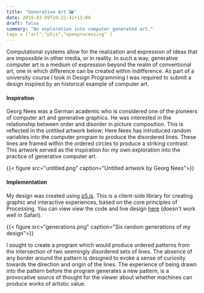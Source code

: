 ```yaml
---
title: "Generative Art 🖼"
date: 2019-03-09T19:22:42+11:00
draft: false
summary: "An exploration into computer generated art."
tags = ["art","p5js","openprocessing" ] 
---
```


Computational systems allow for the realization and expression of ideas that are impossible in other media, or in reality. In such a way, generative computer art is a medium of expression beyond the realm of conventional art, one in which difference can be created within indifference. As part of a university course I took in Design Programming I was required to submit a design inspired by an historical example of computer art.


#### Inspiration
Georg Nees was a German academic who is considered one of the pioneers of computer art and generative graphics. He was interested in the relationship between order and disorder in picture composition. This is reflected in the untitled artwork below; Here Nees has introduced random variables into the computer program to produce the disordered lines. These lines are framed within the ordered circles to produce a striking contrast. This artwork served as the inspiration for my own exploration into the practice of generative computer art.

{{< figure src="untitled.png" caption="Untitled artwork by Georg Nees">}}


#### Implementation

My design was created using [p5.js](https://p5js.org). This is a client-side library for creating graphic and interactive experiences, based on the core principles of Processing. You can view view the code and live design [here](https://www.openprocessing.org/sketch/687721) (doesn't work well in Safari).

{{< figure src="generations.png" caption="Six random generations of my design">}}

 I sought to create a program which would produce ordered patterns from the intersection of two seemingly disordered sets of lines. The absence of any border around the pattern is designed to evoke a sense of curiosity towards the direction and origin of the lines. The experience of being drawn into the pattern before the program generates a new pattern, is a provocative source of thought for the viewer about whether machines can produce works of artistic value.